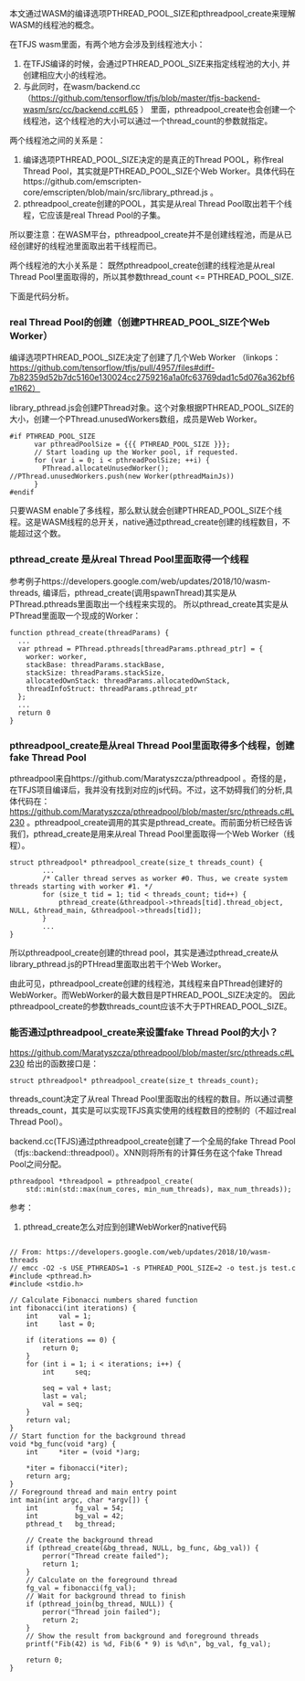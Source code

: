 本文通过WASM的编译选项PTHREAD_POOL_SIZE和pthreadpool_create来理解WASM的线程池的概念。

在TFJS wasm里面，有两个地方会涉及到线程池大小：
1. 在TFJS编译的时候，会通过PTHREAD_POOL_SIZE来指定线程池的大小, 并创建相应大小的线程池。
2. 与此同时，在wasm/backend.cc（https://github.com/tensorflow/tfjs/blob/master/tfjs-backend-wasm/src/cc/backend.cc#L65 ） 里面，pthreadpool_create也会创建一个线程池，这个线程池的大小可以通过一个thread_count的参数就指定。


两个线程池之间的关系是：
1. 编译选项PTHREAD_POOL_SIZE决定的是真正的Thread POOL，称作real Thread Pool，其实就是PTHREAD_POOL_SIZE个Web Worker。具体代码在https://github.com/emscripten-core/emscripten/blob/main/src/library_pthread.js 。
2. pthreadpool_create创建的POOL，其实是从real Thread Pool取出若干个线程，它应该是real Thread Pool的子集。

所以要注意：在WASM平台，pthreadpool_create并不是创建线程池，而是从已经创建好的线程池里面取出若干线程而已。

两个线程池的大小关系是：
既然pthreadpool_create创建的线程池是从real Thread Pool里面取得的，所以其参数thread_count <= PTHREAD_POOL_SIZE.

下面是代码分析。
### real Thread Pool的创建（创建PTHREAD_POOL_SIZE个Web Worker）

编译选项PTHREAD_POOL_SIZE决定了创建了几个Web Worker （linkops： https://github.com/tensorflow/tfjs/pull/4957/files#diff-7b82359d52b7dc5160e130024cc2759216a1a0fc63769dad1c5d076a362bf6e1R62）

library_pthread.js会创建PThread对象。这个对象根据PTHREAD_POOL_SIZE的大小，创建一个PThread.unusedWorkers数组，成员是Web Worker。

```
#if PTHREAD_POOL_SIZE
      var pthreadPoolSize = {{{ PTHREAD_POOL_SIZE }}};
      // Start loading up the Worker pool, if requested.
      for (var i = 0; i < pthreadPoolSize; ++i) {
        PThread.allocateUnusedWorker(); //PThread.unusedWorkers.push(new Worker(pthreadMainJs))
      }
#endif
```
只要WASM enable了多线程，那么默认就会创建PTHREAD_POOL_SIZE个线程。这是WASM线程的总开关，native通过pthread_create创建的线程数目，不能超过这个数。

### pthread_create 是从real Thread Pool里面取得一个线程
参考例子https://developers.google.com/web/updates/2018/10/wasm-threads, 编译后，pthread_create(调用spawnThread)其实是从PThread.pthreads里面取出一个线程来实现的。
所以pthread_create其实是从PThread里面取一个现成的Worker：

```
function pthread_create(threadParams) {
  ...
  var pthread = PThread.pthreads[threadParams.pthread_ptr] = {
    worker: worker,
    stackBase: threadParams.stackBase,
    stackSize: threadParams.stackSize,
    allocatedOwnStack: threadParams.allocatedOwnStack,
    threadInfoStruct: threadParams.pthread_ptr
  };
  ...
  return 0
}

```

### pthreadpool_create是从real Thread Pool里面取得多个线程，创建fake Thread Pool
pthreadpool来自https://github.com/Maratyszcza/pthreadpool 。奇怪的是，在TFJS项目编译后，我并没有找到对应的js代码。不过，这不妨碍我们的分析,具体代码在：
https://github.com/Maratyszcza/pthreadpool/blob/master/src/pthreads.c#L230 。pthreadpool_create调用的其实是pthread_create。而前面分析已经告诉我们，pthread_create是用来从real Thread Pool里面取得一个Web Worker（线程）。
```
struct pthreadpool* pthreadpool_create(size_t threads_count) {
        ...
		/* Caller thread serves as worker #0. Thus, we create system threads starting with worker #1. */
		for (size_t tid = 1; tid < threads_count; tid++) {
			pthread_create(&threadpool->threads[tid].thread_object, NULL, &thread_main, &threadpool->threads[tid]);
		}
        ...
}
```

所以pthreadpool_create创建的thread pool，其实是通过pthread_create从library_pthread.js的PTHread里面取出若干个Web Worker。

由此可见，pthreadpool_create创建的线程池，其线程来自PThread创建好的WebWorker。而WebWorker的最大数目是PTHREAD_POOL_SIZE决定的。
因此pthreadpool_create的参数threads_count应该不大于PTHREAD_POOL_SIZE。

### 能否通过pthreadpool_create来设置fake Thread Pool的大小？
https://github.com/Maratyszcza/pthreadpool/blob/master/src/pthreads.c#L230 给出的函数接口是：
```
struct pthreadpool* pthreadpool_create(size_t threads_count);
```
threads_count决定了从real Thread Pool里面取出的线程的数目。所以通过调整threads_count，其实是可以实现TFJS真实使用的线程数目的控制的（不超过real Thread Pool）。

backend.cc(TFJS)通过pthreadpool_create创建了一个全局的fake Thread Pool（tfjs::backend::threadpool）。XNN则将所有的计算任务在这个fake Thread Pool之间分配。
```
pthreadpool *threadpool = pthreadpool_create(
    std::min(std::max(num_cores, min_num_threads), max_num_threads));
```



参考：
1. pthread_create怎么对应到创建WebWorker的native代码
```

// From: https://developers.google.com/web/updates/2018/10/wasm-threads
// emcc -O2 -s USE_PTHREADS=1 -s PTHREAD_POOL_SIZE=2 -o test.js test.c
#include <pthread.h>
#include <stdio.h>

// Calculate Fibonacci numbers shared function
int fibonacci(int iterations) {
    int     val = 1;
    int     last = 0;

    if (iterations == 0) {
        return 0;
    }
    for (int i = 1; i < iterations; i++) {
        int     seq;

        seq = val + last;
        last = val;
        val = seq;
    }
    return val;
}
// Start function for the background thread
void *bg_func(void *arg) {
    int     *iter = (void *)arg;

    *iter = fibonacci(*iter);
    return arg;
}
// Foreground thread and main entry point
int main(int argc, char *argv[]) {
    int         fg_val = 54;
    int         bg_val = 42;
    pthread_t   bg_thread;

    // Create the background thread
    if (pthread_create(&bg_thread, NULL, bg_func, &bg_val)) {
        perror("Thread create failed");
        return 1;
    }
    // Calculate on the foreground thread
    fg_val = fibonacci(fg_val);
    // Wait for background thread to finish
    if (pthread_join(bg_thread, NULL)) {
        perror("Thread join failed");
        return 2;
    }
    // Show the result from background and foreground threads
    printf("Fib(42) is %d, Fib(6 * 9) is %d\n", bg_val, fg_val);

    return 0;
}

```

